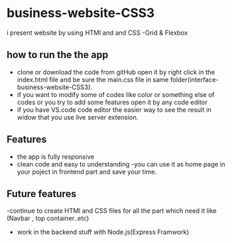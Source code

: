 # business-website-CSS3
i present website by using HTMl and and CSS -Grid & Flexbox

## how to run the the app 
- clone or download the code from gitHub open it by right click in the index.html file and be sure the main.css file in same folder(interface-business-website-CSS3).
- if you want to modify some of codes like color or something else of codes or you try to add some features open it by any code editor 
- if you have VS.code code editor the easier way to see the result in widow that you use live server extension.


## Features
- the app is fully responsive 
- clean code and easy to understanding
-you can use it as home page in your poject in frontend part and save your time.

## Future features
-continue to create HTMl and CSS files for all the part which need it like (Navbar , top container..etc)
- work in the backend stuff with Node.js(Express Framwork)
